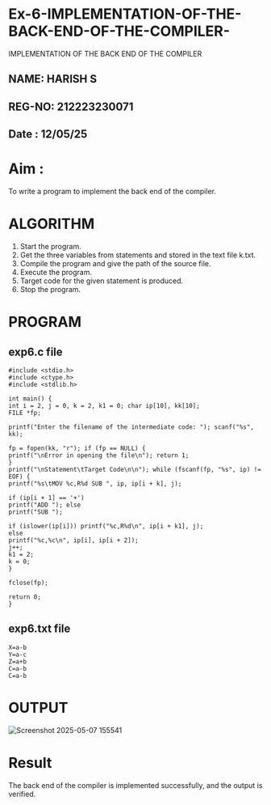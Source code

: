 # Ex-6-IMPLEMENTATION-OF-THE-BACK-END-OF-THE-COMPILER-
IMPLEMENTATION OF THE BACK END OF THE COMPILER 
## NAME: HARISH S
## REG-NO: 212223230071
## Date : 12/05/25
# Aim :
To write a program to implement the back end of the compiler.
# ALGORITHM
1. Start the program.
2. Get the three variables from statements and stored in the text file k.txt.
3. Compile the program and give the path of the source file.
4. Execute the program.
5. Target code for the given statement is produced.
6. Stop the program.
# PROGRAM

## exp6.c file

```
#include <stdio.h> 
#include <ctype.h> 
#include <stdlib.h>

int main() {
int i = 2, j = 0, k = 2, k1 = 0; char ip[10], kk[10];
FILE *fp;

printf("Enter the filename of the intermediate code: "); scanf("%s", kk);

fp = fopen(kk, "r"); if (fp == NULL) {
printf("\nError in opening the file\n"); return 1;
}
printf("\nStatement\tTarget Code\n\n"); while (fscanf(fp, "%s", ip) != EOF) {
printf("%s\tMOV %c,R%d SUB ", ip, ip[i + k], j);

if (ip[i + 1] == '+')
printf("ADD "); else
printf("SUB ");

if (islower(ip[i])) printf("%c,R%d\n", ip[i + k1], j);
else
printf("%c,%c\n", ip[i], ip[i + 2]);
j++;
k1 = 2;
k = 0;
}

fclose(fp);
 
return 0;
}
```

## exp6.txt file

```
X=a-b 
Y=a-c 
Z=a+b 
C=a-b 
C=a-b
```


# OUTPUT
![Screenshot 2025-05-07 155541](https://github.com/user-attachments/assets/51620149-2a3e-4d8f-847a-a96336d8fd12)


# Result
The back end of the compiler is implemented successfully, and the output is verified.
